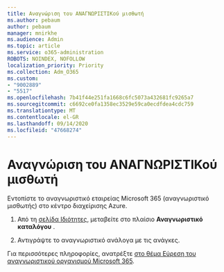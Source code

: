 ```yaml
---
title: Αναγνώριση του ΑΝΑΓΝΩΡΙΣΤΙΚού μισθωτή
ms.author: pebaum
author: pebaum
manager: mnirkhe
ms.audience: Admin
ms.topic: article
ms.service: o365-administration
ROBOTS: NOINDEX, NOFOLLOW
localization_priority: Priority
ms.collection: Adm_O365
ms.custom:
- "9002889"
- "5517"
ms.openlocfilehash: 7b41f44e251fa1668c6fc5073a432681fc9265a7
ms.sourcegitcommit: c6692ce0fa1358ec3529e59ca0ecdfdea4cdc759
ms.translationtype: MT
ms.contentlocale: el-GR
ms.lasthandoff: 09/14/2020
ms.locfileid: "47668274"
---
```

# <a name="identify-your-tenant-id"></a>Αναγνώριση του ΑΝΑΓΝΩΡΙΣΤΙΚού μισθωτή

Εντοπίστε το αναγνωριστικό εταιρείας Microsoft 365 (αναγνωριστικό μισθωτής) στο κέντρο διαχείρισης Azure.

1. Από τη [σελίδα Ιδιότητες](https://aka.ms/AzurePropertiesPage), μεταβείτε στο πλαίσιο **Αναγνωριστικό καταλόγου** .

2. Αντιγράψτε το αναγνωριστικό ανάλογα με τις ανάγκες.

Για περισσότερες πληροφορίες, ανατρέξτε [στο θέμα Εύρεση του αναγνωριστικού οργανισμού Microsoft 365](https://docs.microsoft.com/onedrive/find-your-office-365-tenant-id).
